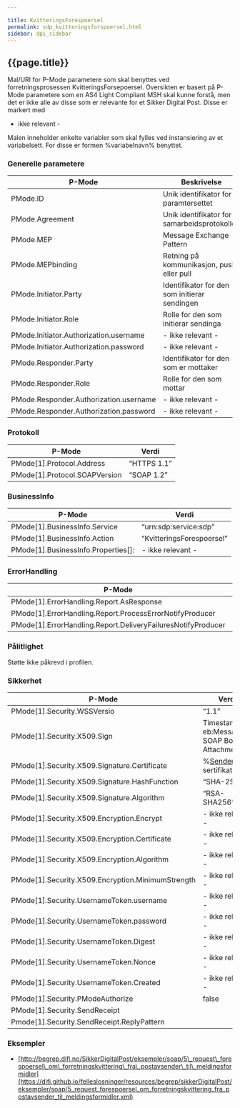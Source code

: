 ```yaml
---

title: KvitteringsForespoersel  
permalink: sdp_kvitteringsforspoersel.html
sidebar: dpi_sidebar
---
```


## {{page.title}}

Mal/URI for P-Mode parametere som skal benyttes ved forretningsprosessen
KvitteringsForsepoersel. Oversikten er basert på P-Mode parametere som
en AS4 Light Compliant MSH skal kunne forstå, men det er ikke alle av
disse som er relevante for et Sikker Digital Post. Disse er markert med
- ikke relevant -

Malen inneholder enkelte variabler som skal fylles ved instansiering av
et variabelsett. For disse er formen %variabelnavn% benyttet.

### Generelle parametere

| P-Mode | Beskrivelse | Verdi |
| --- | --- | --- |
| PMode.ID | Unik identifikator for paramtersettet | %[Sender](../../forretningslag/StandardBusinessDocument/Sender.md)%-"KvitteringsForespoersel"-%versjon/løpenummer%) |
| PMode.Agreement | Unik identifikator for samarbeidsprotokollen | [http://begrep.difi.no/SikkerDigitalPost/1.0/transportlag/Meldingsutveksling/KvitteringsForespoersel]({{pageMinorUrl}}) |
| PMode.MEP | Message Exchange Pattern | “http://www.oasis-open.org/committees/ebxml-msg/one-way” |
| PMode.MEPbinding | Retning på kommunikasjon, push eller pull | “http://www.oasis-open.org/committees/ebxml-msg/pull” |
| PMode.Initiator.Party | Identifikator for den som initierar sendingen | %[Sender](../../forretningslag/StandardBusinessDocument/Sender.md)% |
| PMode.Initiator.Role | Rolle for den som initierar sendinga | [“Avsender“](../../begrep/Avsender.md) |
| PMode.Initiator.Authorization.username | \- ikke relevant - | \- ikke relevant - |
| PMode.Initiator.Authorization.password | \- ikke relevant - | \- ikke relevant - |
| PMode.Responder.Party | Identifikator for den som er mottaker | %[Receiver](../../forretningslag/StandardBusinessDocument/Receiver.md)% |
| PMode.Responder.Role | Rolle for den som mottar | “Meldingsformidler” |
| PMode.Responder.Authorization.username | \- ikke relevant - | \- ikke relevant - |
| PMode.Responder.Authorization.password | \- ikke relevant - | \- ikke relevant - |

### Protokoll

| P-Mode | Verdi |
| ---| --- |
| PMode\[1\].Protocol.Address | “HTTPS 1.1” |
| PMode\[1\].Protocol.SOAPVersion | “SOAP 1.2” |

### BusinessInfo

| P-Mode | Verdi |
| --- | --- |
| PMode\[1\].BusinessInfo.Service | “urn:sdp:service:sdp” |
| PMode\[1\].BusinessInfo.Action | “KvitteringsForespoersel” |
| PMode\[1\].BusinessInfo.Properties\[\]: | \- ikke relevant - |

### ErrorHandling

| P-Mode | Verdi |
| --- | --- |
| PMode\[1\].ErrorHandling.Report.AsResponse | true  |
| PMode\[1\].ErrorHandling.Report.ProcessErrorNotifyProducer | true  |
| PMode\[1\].ErrorHandling.Report.DeliveryFailuresNotifyProducer | true  |

### Pålitlighet

Støtte ikke påkrevd i profilen.

### Sikkerhet

| P-Mode | Verdi |
| --- | --- |
| PMode\[1\].Security.WSSVersio | “1.1” |
| PMode\[1\].Security.X509.Sign | Timestamp, eb:Messaging, SOAP Body, Attachment |
| PMode\[1\].Security.X509.Signature.Certificate | %[Sender](../../forretningslag/StandardBusinessDocument/Sender.md) sitt sertifikat% |
| PMode\[1\].Security.X509.Signature.HashFunction | “SHA-256” |
| PMode\[1\].Security.X509.Signature.Algorithm | “RSA-SHA256” |
| PMode\[1\].Security.X509.Encryption.Encrypt | \- ikke relevant - |
| PMode\[1\].Security.X509.Encryption.Certificate | \- ikke relevant - |
| PMode\[1\].Security.X509.Encryption.Algorithm | \- ikke relevant - |
| PMode\[1\].Security.X509.Encryption.MinimumStrength | \- ikke relevant - |
| PMode\[1\].Security.UsernameToken.username | \- ikke relevant - |
| PMode\[1\].Security.UsernameToken.password | \- ikke relevant - |
| PMode\[1\].Security.UsernameToken.Digest | \- ikke relevant - |
| PMode\[1\].Security.UsernameToken.Nonce | \- ikke relevant - |
| PMode\[1\].Security.UsernameToken.Created | \- ikke relevant - |
| PMode\[1\].Security.PModeAuthorize | false |
| PMode\[1\].Security.SendReceipt | |
| Pmode\[1\].Security.SendReceipt.ReplyPattern | |

### Eksempler

  - [http://begrep.difi.no/SikkerDigitalPost/eksempler/soap/5\_request\_forespoersel\_om\_forretningskvittering\_fra\_postavsender\_til\_meldingsformidler](https://difi.github.io/felleslosninger/resources/begrep/sikkerDigitalPost/eksempler/soap/5_request_forespoersel_om_forretningskvittering_fra_postavsender_til_meldingsformidler.xml)
